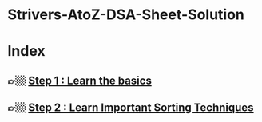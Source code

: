 # Strivers-AtoZ-DSA-Sheet-Solution
<h1>Index </h1></hr>
<h2><span>&#128073;&#127996;</span> <a href="https://github.com/PrinceSah09/Strivers-AtoZ-DSA-Sheet-Solution/tree/main/Step-1%20:%20Learn%20the%20basics">Step 1
: Learn the basics</a> </h2>

<h2><span>&#128073;&#127996;</span> <a href="https://github.com/PrinceSah09/Strivers-AtoZ-DSA-Sheet-Solution/tree/main/Step-2%20%3A%20Learn%20Important%20Sorting%20Techniques">Step 2
: Learn Important Sorting Techniques</a> </h2>
 
